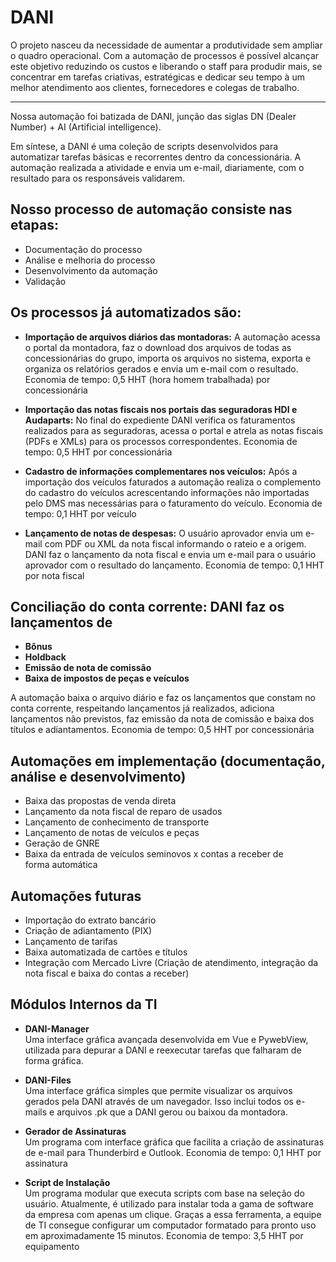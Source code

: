# DANI

O projeto nasceu da necessidade de aumentar a produtividade sem ampliar o quadro operacional. Com a automação de processos é possível alcançar este objetivo reduzindo os custos e liberando o staff para produdir mais, se concentrar em tarefas criativas, estratégicas e dedicar seu tempo à um melhor atendimento aos clientes, fornecedores e colegas de trabalho.

---

Nossa automação foi batizada de DANI, junção das siglas DN (Dealer Number) + AI (Artificial intelligence).

Em síntese, a DANI é uma coleção de scripts desenvolvidos para automatizar tarefas básicas e recorrentes dentro da concessionária. A automação realizada a atividade e envia um e-mail, diariamente, com o resultado para os responsáveis validarem.

## Nosso processo de automação consiste nas etapas:

- Documentação do processo
- Análise e melhoria do processo
- Desenvolvimento da automação
- Validação

## Os processos já automatizados são:

- **Importação de arquivos diários das montadoras:** A automação acessa o portal da montadora, faz o download dos arquivos de todas as concessionárias do grupo, importa os arquivos no sistema, exporta e organiza os relatórios gerados e envia um e-mail com o resultado.
Economia de tempo: 0,5 HHT (hora homem trabalhada) por concessionária

- **Importação das notas fiscais nos portais das seguradoras HDI e Audaparts:** No final do expediente DANI verifica os faturamentos realizados para as seguradoras, acessa o portal e atrela as notas fiscais (PDFs e XMLs) para os processos correspondentes.
Economia de tempo: 0,5 HHT por concessionária

- **Cadastro de informações complementares nos veículos:** Após a importação dos veículos faturados a automação realiza o complemento do cadastro do veículos acrescentando informações não importadas pelo DMS mas necessárias para o faturamento do veículo.
Economia de tempo: 0,1 HHT por veículo

- **Lançamento de notas de despesas:** O usuário aprovador envia um e-mail com PDF ou XML da nota fiscal informando o rateio e a origem. DANI faz o lançamento da nota fiscal e envia um e-mail para o usuário aprovador com o resultado do lançamento.
Economia de tempo: 0,1 HHT por nota fiscal

## Conciliação do conta corrente: DANI faz os lançamentos de

- **Bônus**
- **Holdback**
- **Emissão de nota de comissão**
- **Baixa de impostos de peças e veículos**

A automação baixa o arquivo diário e faz os lançamentos que constam no conta corrente, respeitando lançamentos já realizados, adiciona lançamentos não previstos, faz emissão da nota de comissão e baixa dos títulos e adiantamentos.
Economia de tempo: 0,5 HHT por concessionária

## Automações em implementação (documentação, análise e desenvolvimento)

- Baixa das propostas de venda direta
- Lançamento da nota fiscal de reparo de usados
- Lançamento de conhecimento de transporte
- Lançamento de notas de veículos e peças
- Geração de GNRE
- Baixa da entrada de veículos seminovos x contas a receber de forma automática

## Automações futuras

- Importação do extrato bancário
- Criação de adiantamento (PIX)
- Lançamento de tarifas
- Baixa automatizada de cartões e títulos
- Integração com Mercado Livre (Criação de atendimento, integração da nota fiscal e baixa do contas a receber)

## Módulos Internos da TI

- **DANI-Manager**  
    Uma interface gráfica avançada desenvolvida em Vue e PywebView, utilizada para depurar a DANI e reexecutar tarefas que falharam de forma gráfica.

- **DANI-Files**  
    Uma interface gráfica simples que permite visualizar os arquivos gerados pela DANI através de um navegador. Isso inclui todos os e-mails e arquivos .pk que a DANI gerou ou baixou da montadora.

- **Gerador de Assinaturas**  
    Um programa com interface gráfica que facilita a criação de assinaturas de e-mail para Thunderbird e Outlook.
    Economia de tempo: 0,1 HHT por assinatura

- **Script de Instalação**  
    Um programa modular que executa scripts com base na seleção do usuário. Atualmente, é utilizado para instalar toda a gama de software da empresa com apenas um clique. Graças a essa ferramenta, a equipe de TI consegue configurar um computador formatado para pronto uso em aproximadamente 15 minutos. 
    Economia de tempo: 3,5 HHT por equipamento
